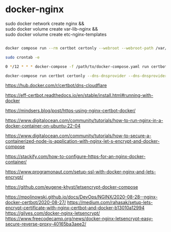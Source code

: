 # docker-nginx

sudo docker network create nginx && \
sudo docker volume create var-lib-nginx && \
sudo docker volume create etc-nginx-templates

```bash

docker compose run --rm certbot certonly --webroot --webroot-path /var/www/certbot/ --dry-run -d example.org

sudo crontab -e

0 */12 * * * docker-compose -f /path/to/docker-compose.yaml run certbot renew --quiet && docker-compose -f /path/to/docker-compose.yaml kill -s SIGHUP nginx

docker-compose run certbot certonly --dns-dnsprovider --dns-dnsprovider-credentials /path/to/credentials.ini -d example.com

```

https://hub.docker.com/r/certbot/dns-cloudflare

https://eff-certbot.readthedocs.io/en/stable/install.html#running-with-docker

https://mindsers.blog/post/https-using-nginx-certbot-docker/

https://www.digitalocean.com/community/tutorials/how-to-run-nginx-in-a-docker-container-on-ubuntu-22-04

https://www.digitalocean.com/community/tutorials/how-to-secure-a-containerized-node-js-application-with-nginx-let-s-encrypt-and-docker-compose

https://stackify.com/how-to-configure-https-for-an-nginx-docker-container/

https://www.programonaut.com/setup-ssl-with-docker-nginx-and-lets-encrypt/

https://github.com/eugene-khyst/letsencrypt-docker-compose

https://mpolinowski.github.io/docs/DevOps/NGINX/2020-08-28--nginx-docker-certbot/2020-08-27/
https://medium.com/rahasak/setup-lets-encrypt-certificate-with-nginx-certbot-and-docker-b13010a12994
https://gilyes.com/docker-nginx-letsencrypt/
https://www.freecodecamp.org/news/docker-nginx-letsencrypt-easy-secure-reverse-proxy-40165ba3aee2/
